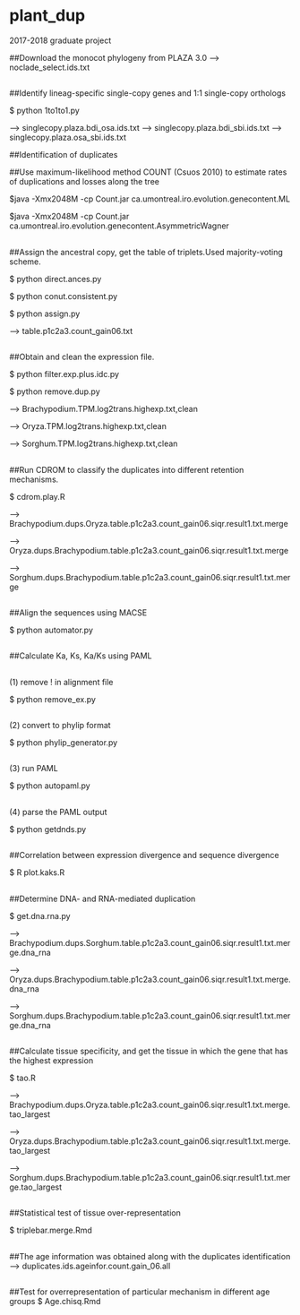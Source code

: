 # plant_dup
2017-2018 graduate project

##Download the monocot phylogeny from PLAZA 3.0
--> noclade_select.ids.txt
##
##
##Identify lineag-specific single-copy genes and 1:1 single-copy orthologs

$ python 1to1to1.py

--> singlecopy.plaza.bdi_osa.ids.txt
--> singlecopy.plaza.bdi_sbi.ids.txt
--> singlecopy.plaza.osa_sbi.ids.txt

##Identification of duplicates

##Use maximum-likelihood method COUNT (Csuos 2010) to estimate rates of duplications and losses along the tree

$java -Xmx2048M -cp Count.jar ca.umontreal.iro.evolution.genecontent.ML 

$java -Xmx2048M -cp Count.jar ca.umontreal.iro.evolution.genecontent.AsymmetricWagner
##
##
##Assign the ancestral copy, get the table of triplets.Used majority-voting scheme.

$ python direct.ances.py

$ python conut.consistent.py

$ python assign.py

--> table.p1c2a3.count_gain06.txt
##
##
##Obtain and clean the expression file.

$ python filter.exp.plus.idc.py

$ python remove.dup.py

--> Brachypodium.TPM.log2trans.highexp.txt,clean

--> Oryza.TPM.log2trans.highexp.txt,clean

--> Sorghum.TPM.log2trans.highexp.txt,clean
##
##
##Run CDROM to classify the duplicates into different retention mechanisms.

$ cdrom.play.R

--> Brachypodium.dups.Oryza.table.p1c2a3.count_gain06.siqr.result1.txt.merge

--> Oryza.dups.Brachypodium.table.p1c2a3.count_gain06.siqr.result1.txt.merge

--> Sorghum.dups.Brachypodium.table.p1c2a3.count_gain06.siqr.result1.txt.merge
##
##
##Align the sequences using MACSE

$ python automator.py
##
##
##Calculate Ka, Ks, Ka/Ks using PAML
##
(1) remove ! in alignment file

$ python remove_ex.py
##
(2) convert to phylip format

$ python phylip_generator.py
##
(3) run PAML

$ python autopaml.py
##
(4) parse the PAML output

$ python getdnds.py
##
##
##Correlation between expression divergence and sequence divergence

$ R plot.kaks.R
##
##
##Determine DNA- and RNA-mediated duplication

$ get.dna.rna.py

--> Brachypodium.dups.Sorghum.table.p1c2a3.count_gain06.siqr.result1.txt.merge.dna_rna

--> Oryza.dups.Brachypodium.table.p1c2a3.count_gain06.siqr.result1.txt.merge.dna_rna

--> Sorghum.dups.Brachypodium.table.p1c2a3.count_gain06.siqr.result1.txt.merge.dna_rna
##
##
##Calculate tissue specificity, and get the tissue in which the gene that has the highest expression 

$ tao.R

--> Brachypodium.dups.Oryza.table.p1c2a3.count_gain06.siqr.result1.txt.merge.tao_largest

--> Oryza.dups.Brachypodium.table.p1c2a3.count_gain06.siqr.result1.txt.merge.tao_largest

--> Sorghum.dups.Brachypodium.table.p1c2a3.count_gain06.siqr.result1.txt.merge.tao_largest
##
##
##Statistical test of tissue over-representation

$ triplebar.merge.Rmd
##
##The age information was obtained along with the duplicates identification
--> duplicates.ids.ageinfor.count.gain_06.all
##
##Test for overrepresentation of particular mechanism in different age groups
$ Age.chisq.Rmd







